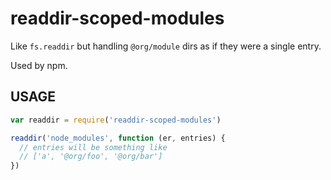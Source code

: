 # readdir-scoped-modules

Like `fs.readdir` but handling `@org/module` dirs as if they were
a single entry.

Used by npm.




<extoc></extoc>

## USAGE

```javascript
var readdir = require('readdir-scoped-modules')

readdir('node_modules', function (er, entries) {
  // entries will be something like
  // ['a', '@org/foo', '@org/bar']
})
```

